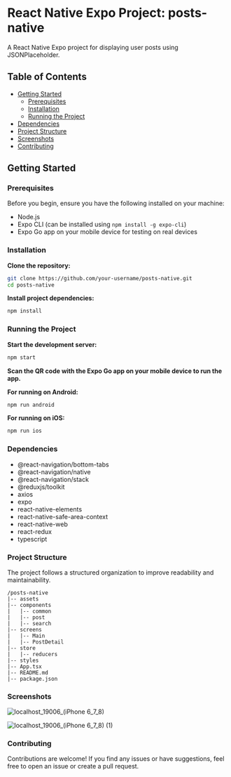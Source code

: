 # React Native Expo Project: posts-native

A React Native Expo project for displaying user posts using JSONPlaceholder.

## Table of Contents

- [Getting Started](#getting-started)
  - [Prerequisites](#prerequisites)
  - [Installation](#installation)
  - [Running the Project](#running-the-project)
- [Dependencies](#dependencies)
- [Project Structure](#project-structure)
- [Screenshots](#screenshots)
- [Contributing](#contributing)


## Getting Started

### Prerequisites

Before you begin, ensure you have the following installed on your machine:

- Node.js
- Expo CLI (can be installed using `npm install -g expo-cli`)
- Expo Go app on your mobile device for testing on real devices

### Installation

 **Clone the repository:**

   ```bash
   git clone https://github.com/your-username/posts-native.git
   cd posts-native
```

**Install project dependencies:**

```bash
npm install
```
### Running the Project

**Start the development server:**

```bash
npm start
```
**Scan the QR code with the Expo Go app on your mobile device to run the app.**

**For running on Android:**

```bash
npm run android
```

**For running on iOS:**

```bash
npm run ios
```

### Dependencies

 - @react-navigation/bottom-tabs
 - @react-navigation/native
 - @react-navigation/stack
 - @reduxjs/toolkit
 - axios
 - expo
 - react-native-elements
 - react-native-safe-area-context
 - react-native-web
 - react-redux
 - typescript


 ### Project Structure

The project follows a structured organization to improve readability and maintainability.

```
/posts-native
|-- assets
|-- components
|   |-- common
|   |-- post
|   |-- search
|-- screens
|   |-- Main
|   |-- PostDetail
|-- store
|   |-- reducers
|-- styles
|-- App.tsx
|-- README.md
|-- package.json
```

### Screenshots

![localhost_19006_(iPhone 6_7_8)](https://github.com/Alexandra2888/Posts-React-Native/assets/76844097/b212fb1b-d904-4045-980b-8a9f12dbaa29)


![localhost_19006_(iPhone 6_7_8) (1)](https://github.com/Alexandra2888/Posts-React-Native/assets/76844097/55745d37-540b-4c4d-aefc-3aafc07e970e)


### Contributing

Contributions are welcome! If you find any issues or have suggestions, feel free to open an issue or create a pull request.
